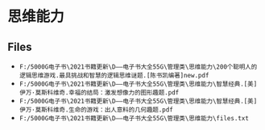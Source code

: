 # 思维能力

## Files

- `F:/5000G电子书\2021书籍更新\D——电子书大全55G\管理类\思维能力\200个聪明人的逻辑思维游戏.最具挑战和智慧的逻辑思维谜题.[陈书凯编著]new.pdf`
- `F:/5000G电子书\2021书籍更新\D——电子书大全55G\管理类\思维能力\智慧经典.[美]伊万·莫斯科维奇.幸福的结局：激发想像力的图形趣题.pdf`
- `F:/5000G电子书\2021书籍更新\D——电子书大全55G\管理类\思维能力\智慧经典.[美]伊万·莫斯科维奇.生命的游戏：出人意料的几何趣题.pdf`
- `F:/5000G电子书\2021书籍更新\D——电子书大全55G\管理类\思维能力\files.txt`

